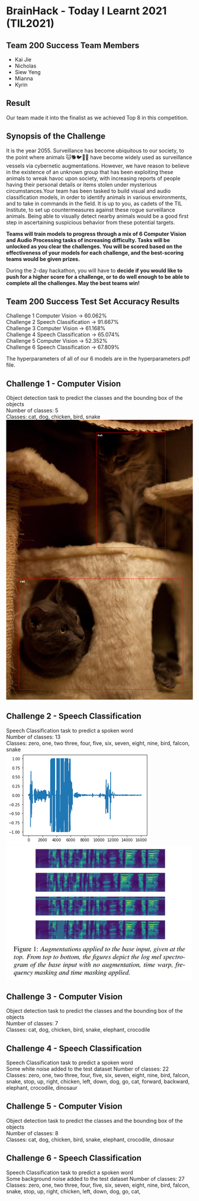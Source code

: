 # BrainHack - Today I Learnt 2021 (TIL2021)

## Team 200 Success Team Members
- Kai Jie   
- Nicholas   
- Siew Yeng    
- Mianna    
- Kyrin   

## Result
Our team made it into the finalist as we achieved Top 8 in this competition.

## Synopsis of the Challenge
It is the year 2055. Surveillance has become ubiquitous to our society, to the point where animals :cat::dog2::bird::chicken::snake: have become widely used as surveillance vessels via cybernetic augmentations. However, we have reason to believe in the existence of an unknown group that has been exploiting these animals to wreak havoc upon society, with increasing reports of people having their personal details or items stolen under mysterious circumstances.Your team has been tasked to build visual and audio classification models, in order to identify animals in various environments, and to take in commands in the field. It is up to you, as cadets of the TIL Institute, to set up countermeasures against these rogue surveillance animals. Being able to visually detect nearby animals would be a good first step in ascertaining suspicious behavior from these potential targets.   

**Teams will train models to progress through a mix of 6 Computer Vision and Audio Processing tasks of increasing difficulty. Tasks will be unlocked as you clear the challenges. You will be scored based on the effectiveness of your models for each challenge, and the best-scoring teams would be given prizes.**  

During the 2-day hackathon, you will have to **decide if you would like to push for a higher score for a challenge, or to do well enough to be able to complete all the challenges. May the best teams win!**    

## Team 200 Success Test Set Accuracy Results
Challenge 1 Computer Vision -> 60.062%    
Challenge 2 Speech Classification -> 91.667%    
Challenge 3 Computer Vision -> 61.168%  
Challenge 4 Speech Classification -> 65.074%  
Challenge 5 Computer Vision -> 52.352%  
Challenge 6 Speech Classification -> 67.809%  
  
The hyperparameters of all of our 6 models are in the hyperparameters.pdf file.   
  
## Challenge 1 - Computer Vision
Object detection task to predict the classes and the bounding box of the objects   
Number of classes: 5  
Classes: cat, dog, chicken, bird, snake   
![Cat](./images/cat1.png)   

## Challenge 2 - Speech Classification
Speech Classification task to predict a spoken word   
Number of classes: 13   
Classes: zero, one, two three, four, five, six, seven, eight, nine, bird, falcon, snake  
![audio_wave](./images/audiowave.png)  
![melspectro](./images/melspec.jpg)   
   
## Challenge 3 - Computer Vision
Object detection task to predict the classes and the bounding box of the objects   
Number of classes: 7  
Classes: cat, dog, chicken, bird, snake, elephant, crocodile 

## Challenge 4 - Speech Classification
Speech Classification task to predict a spoken word   
Some white noise added to the test dataset
Number of classes: 22   
Classes: zero, one, two three, four, five, six, seven, eight, nine, bird, falcon, snake, stop, up, right, chicken, left, down, dog, go, cat, forward, backward, elephant, crocodile, dinosaur     

## Challenge 5 - Computer Vision
Object detection task to predict the classes and the bounding box of the objects   
Number of classes: 8  
Classes: cat, dog, chicken, bird, snake, elephant, crocodile, dinosaur    

## Challenge 6 - Speech Classification
Speech Classification task to predict a spoken word   
Some background noise added to the test dataset
Number of classes: 27   
Classes: zero, one, two three, four, five, six, seven, eight, nine, bird, falcon, snake, stop, up, right, chicken, left, down, dog, go, cat,     
